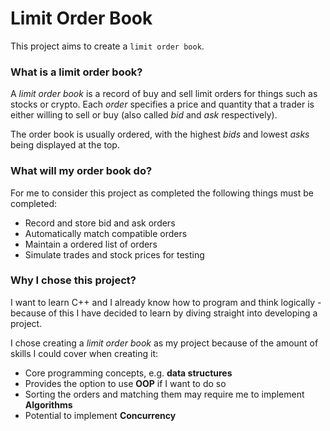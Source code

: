 # Limit Order Book

This project aims to create a `limit order book`.

### What is a limit order book?
A *limit order book* is a record of buy and sell limit orders for things such as stocks or crypto. Each *order* specifies a price and quantity that a trader is either willing to sell or buy (also called *bid* and *ask* respectively).

The order book is usually ordered, with the highest *bids* and lowest *asks* being displayed at the top.

### What will my order book do?
For me to consider this project as completed the following things must be completed:

- Record and store bid and ask orders
- Automatically match compatible orders
- Maintain a ordered list of orders
- Simulate trades and stock prices for testing

### Why I chose this project?
I want to learn C++ and I already know how to program and think logically - because of this I have decided to learn by diving straight into developing a project.

I chose creating a *limit order book* as my project because of the amount of skills I could cover when creating it:
- Core programming concepts, e.g. **data structures**
- Provides the option to use **OOP** if I want to do so
- Sorting the orders and matching them may require me to implement **Algorithms**
- Potential to implement **Concurrency**

